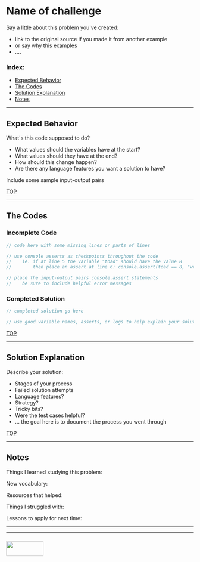 # Name of challenge

Say a little about this problem you've created:
* link to the original source if you made it from another example
* or say why this examples
* ....

### Index:
* [Expected Behavior](#expected-behavior)
* [The Codes](#the-codes)
* [Solution Explanation](#solution-explanation)
* [Notes](#notes)

___

## Expected Behavior

What's this code supposed to do?
* What values should the variables have at the start?
* What values should they have at the end?
* How should this change happen?
* Are there any language features you want a solution to have?

Include some sample input-output pairs

[TOP](#name-of-challenge)

___

## The Codes

### Incomplete Code

```js
// code here with some missing lines or parts of lines

// use console asserts as checkpoints throughout the code
//    ie. if at line 5 the variable "toad" should have the value 8
//        then place an assert at line 6: console.assert(toad == 8, "wrong toad");

// place the input-output pairs console.assert statements
//    be sure to include helpful error messages
```

### Completed Solution


```js
// completed solution go here

// use good variable names, asserts, or logs to help explain your solutions
```


[TOP](#name-of-challenge)

___

## Solution Explanation

Describe your solution:
* Stages of your process
* Failed solution attempts
* Language features?
* Strategy?
* Tricky bits?
* Were the test cases helpful?
* ... the goal here is to document the process you went through

[TOP](#name-of-challenge)

___

## Notes

Things I learned studying this problem:


New vocabulary:


Resources that helped:


Things I struggled with:


Lessons to apply for next time:



___
___
### <a href="http://elewa.education/blog" target="_blank"><img src="https://user-images.githubusercontent.com/18554853/34921062-506450ae-f97d-11e7-875f-6feeb26ad72d.png" width="100" height="40"/></a>